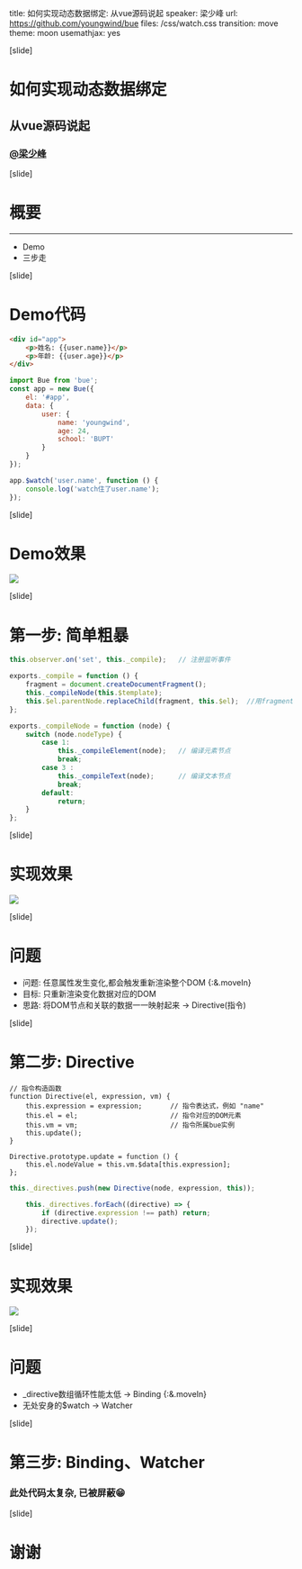 title: 如何实现动态数据绑定: 从vue源码说起
speaker: 梁少峰
url: https://github.com/youngwind/bue
files: /css/watch.css
transition: move
theme: moon
usemathjax: yes


[slide]

# 如何实现动态数据绑定
## 从vue源码说起
### [@梁少峰](https://github.com/youngwind)

[slide]
# 概要
----
* Demo
* 三步走

[slide]
# Demo代码
```html
<div id="app">
    <p>姓名: {{user.name}}</p>
    <p>年龄: {{user.age}}</p>
</div>
```
```js
import Bue from 'bue';
const app = new Bue({
    el: '#app',
    data: {
        user: {
            name: 'youngwind',
            age: 24,
            school: 'BUPT'
        }
    }
});

app.$watch('user.name', function () {
    console.log('watch住了user.name');
});
```

[slide]
# Demo效果
<img src='/img/binding/demo.gif'>

[slide]
# 第一步: 简单粗暴
```js
this.observer.on('set', this._compile);   // 注册监听事件
```
```js
exports._compile = function () {
    fragment = document.createDocumentFragment();
    this._compileNode(this.$template);
    this.$el.parentNode.replaceChild(fragment, this.$el);  //用fragment替换原先的DOM
};
```

```js
exports._compileNode = function (node) {
    switch (node.nodeType) {
        case 1:
            this._compileElement(node);   // 编译元素节点
            break;
        case 3 :
            this._compileText(node);      // 编译文本节点
            break;
        default:
            return;
    }
};
```

[slide]
# 实现效果
<img src='/img/binding/bug.gif'>

[slide]
# 问题
* 问题: 任意属性发生变化,都会触发重新渲染整个DOM {:&.moveIn}
* 目标: 只重新渲染变化数据对应的DOM
* 思路: 将DOM节点和关联的数据一一映射起来 → Directive(指令)



[slide]
# 第二步: Directive
```
// 指令构造函数
function Directive(el, expression, vm) {
    this.expression = expression;       // 指令表达式，例如 "name"
    this.el = el;                       // 指令对应的DOM元素
    this.vm = vm;                       // 指令所属bue实例
    this.update();
}

Directive.prototype.update = function () {
    this.el.nodeValue = this.vm.$data[this.expression];
};
```
```js
this._directives.push(new Directive(node, expression, this));
```
```js
    this._directives.forEach((directive) => {
        if (directive.expression !== path) return;
        directive.update();
    });
```

[slide]
# 实现效果
<img src='/img/binding/demo2.gif'>

[slide]
# 问题
* _directive数组循环性能太低 → Binding {:&.moveIn}
* 无处安身的$watch → Watcher

[slide]
# 第三步: Binding、Watcher
### 此处代码太复杂, 已被屏蔽😁

[slide]
# 谢谢

